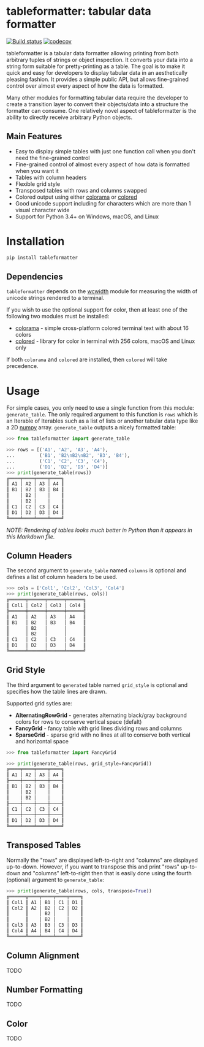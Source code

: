 tableformatter: tabular data formatter
======================================
[![Build status](https://api.travis-ci.com/python-tableformatter/tableformatter.svg?branch=master)](https://travis-ci.com/python-tableformatter/tableformatter)
[![codecov](https://codecov.io/gh/python-tableformatter/tableformatter/branch/master/graph/badge.svg)](https://codecov.io/gh/python-tableformatter/tableformatter)

tableformatter is a tabular data formatter allowing printing from both arbitrary tuples of strings or object inspection.
It converts your data into a string form suitable for pretty-printing as a table.  The goal is to make it quick and easy
for developers to display tabular data in an aesthetically pleasing fashion.  It provides a simple public API, but allows
fine-grained control over almost every aspect of how the data is formatted.

Many other modules for formatting tabular data require the developer to create a transition layer to convert their
objects/data into a structure the formatter can consume.  One relatively novel aspect of tableformatter is the ability to directly
receive arbitrary Python objects.

Main Features
-------------
- Easy to display simple tables with just one function call when you don't need the fine-grained control
- Fine-grained control of almost every aspect of how data is formatted when you want it
- Tables with column headers
- Flexible grid style
- Transposed tables with rows and columns swapped
- Colored output using either [colorama](https://github.com/tartley/colorama) or [colored](https://github.com/dslackw/colored)
- Good unicode support including for characters which are more than 1 visual character wide
- Support for Python 3.4+ on Windows, macOS, and Linux


Installation
============
```Bash
pip install tableformatter
```

Dependencies
------------
``tableformatter`` depends on the [wcwidth](https://github.com/jquast/wcwidth) module for measuring the width of 
unicode strings rendered to a terminal.

If you wish to use the optional support for color, then at least one of the following two modules must be installed:
* [colorama](https://github.com/tartley/colorama) - simple cross-platform colored terminal text with about 16 colors
* [colored](https://github.com/dslackw/colored) - library for color in terminal with 256 colors, macOS and Linux only

If both ``colorama`` and ``colored`` are installed, then ``colored`` will take precedence.


Usage
=====
For simple cases, you only need to use a single function from this module: ``generate_table``.  The only required argument
to this function is ``rows`` which is an Iterable of Iterables such as a list of lists or another tabular data type like 
a 2D [numpy](http://www.numpy.org) array.  ``generate_table`` outputs a nicely formatted table:

```Python
>>> from tableformatter import generate_table

>>> rows = [('A1', 'A2', 'A3', 'A4'),
...         ('B1', 'B2\nB2\nB2', 'B3', 'B4'),
...         ('C1', 'C2', 'C3', 'C4'),
...         ('D1', 'D2', 'D3', 'D4')]
>>> print(generate_table(rows))
╔════╤════╤════╤════╗
║ A1 │ A2 │ A3 │ A4 ║
║ B1 │ B2 │ B3 │ B4 ║
║    │ B2 │    │    ║
║    │ B2 │    │    ║
║ C1 │ C2 │ C3 │ C4 ║
║ D1 │ D2 │ D3 │ D4 ║
╚════╧════╧════╧════╝
```

*NOTE: Rendering of tables looks much better in Python than it appears in this Markdown file.*

Column Headers
--------------
The second argument to ``generate_table`` named ``columns`` is optional and defines a list of column headers to be used.

```Python
>>> cols = ['Col1', 'Col2', 'Col3', 'Col4']
>>> print(generate_table(rows, cols))
╔══════╤══════╤══════╤══════╗
║ Col1 │ Col2 │ Col3 │ Col4 ║
╠══════╪══════╪══════╪══════╣
║ A1   │ A2   │ A3   │ A4   ║
║ B1   │ B2   │ B3   │ B4   ║
║      │ B2   │      │      ║
║      │ B2   │      │      ║
║ C1   │ C2   │ C3   │ C4   ║
║ D1   │ D2   │ D3   │ D4   ║
╚══════╧══════╧══════╧══════╝
```

Grid Style
----------
The third argument to ``generated`` table named ``grid_style`` is optional and specifies how the table lines are drawn.

Supported grid sytles are:

* **AlternatingRowGrid** - generates alternating black/gray background colors for rows to conserve vertical space (defalt)
* **FancyGrid** - fancy table with grid lines dividing rows and columns
* **SparseGrid** - sparse grid with no lines at all to conserve both vertical and horizontal space

```Python
>>> from tableformatter import FancyGrid

>>> print(generate_table(rows, grid_style=FancyGrid))
╔════╤════╤════╤════╗
║ A1 │ A2 │ A3 │ A4 ║
╟────┼────┼────┼────╢
║ B1 │ B2 │ B3 │ B4 ║
║    │ B2 │    │    ║
║    │ B2 │    │    ║
╟────┼────┼────┼────╢
║ C1 │ C2 │ C3 │ C4 ║
╟────┼────┼────┼────╢
║ D1 │ D2 │ D3 │ D4 ║
╚════╧════╧════╧════╝
```

Transposed Tables
-----------------
Normally the "rows" are displayed left-to-right and "columns" are displayed up-to-down.  However, if you want to transpose
this and print "rows" up-to-down and "columns" left-to-right then that is easily done using the fourth (optional) argument
to ``generate_table``:

```Python
>>> print(generate_table(rows, cols, transpose=True))
╔══════╦════╤════╤════╤════╗
║ Col1 ║ A1 │ B1 │ C1 │ D1 ║
║ Col2 ║ A2 │ B2 │ C2 │ D2 ║
║      ║    │ B2 │    │    ║
║      ║    │ B2 │    │    ║
║ Col3 ║ A3 │ B3 │ C3 │ D3 ║
║ Col4 ║ A4 │ B4 │ C4 │ D4 ║
╚══════╩════╧════╧════╧════╝
``` 

Column Alignment
----------------
TODO

Number Formatting
-----------------
TODO

Color
-----
TODO
